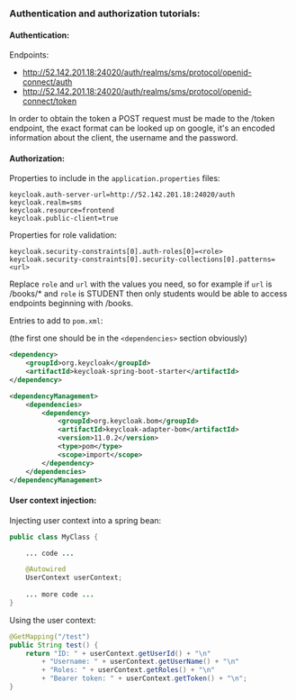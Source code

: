 ### Authentication and authorization tutorials:

#### Authentication:

Endpoints:
- http://52.142.201.18:24020/auth/realms/sms/protocol/openid-connect/auth
- http://52.142.201.18:24020/auth/realms/sms/protocol/openid-connect/token

In order to obtain the token a POST request must be made to the /token endpoint,
the exact format can be looked up on google, it's an encoded information about the client, 
the username and the password.

#### Authorization:

Properties to include in the `application.properties` files:
```properties
keycloak.auth-server-url=http://52.142.201.18:24020/auth
keycloak.realm=sms
keycloak.resource=frontend
keycloak.public-client=true
```

Properties for role validation:
```properties
keycloak.security-constraints[0].auth-roles[0]=<role>
keycloak.security-constraints[0].security-collections[0].patterns=<url>
```

Replace `role` and `url` with the values you need, so for example if `url` is /books/* and `role` is STUDENT
then only students would be able to access endpoints beginning with /books.

Entries to add to `pom.xml`:

(the first one should be in the `<dependencies>` section obviously)
```xml
<dependency>
    <groupId>org.keycloak</groupId>
    <artifactId>keycloak-spring-boot-starter</artifactId>
</dependency>
```

```xml
<dependencyManagement>
    <dependencies>
        <dependency>
            <groupId>org.keycloak.bom</groupId>
            <artifactId>keycloak-adapter-bom</artifactId>
            <version>11.0.2</version>
            <type>pom</type>
            <scope>import</scope>
        </dependency>
    </dependencies>
</dependencyManagement>
```

#### User context injection:

Injecting user context into a spring bean:

```java
public class MyClass {

    ... code ...

    @Autowired
    UserContext userContext;
    
    ... more code ...
}
```

Using the user context:

```java
@GetMapping("/test")
public String test() {
    return "ID: " + userContext.getUserId() + "\n"
        + "Username: " + userContext.getUserName() + "\n"
        + "Roles: " + userContext.getRoles() + "\n"
        + "Bearer token: " + userContext.getToken() + "\n";
}
```